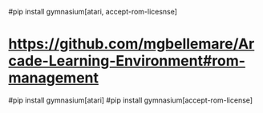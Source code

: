 #pip install gymnasium[atari, accept-rom-licesnse]
# https://github.com/mgbellemare/Arcade-Learning-Environment#rom-management

#pip install gymnasium[atari]
#pip install gymnasium[accept-rom-license]